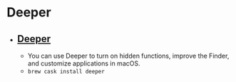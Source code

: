 # Deeper
- [Deeper](https://www.titanium-software.fr/en/deeper.html)
  - 
  - You can use Deeper to turn on hidden functions, improve the Finder, and customize applications in macOS.
  - `brew cask install deeper`

